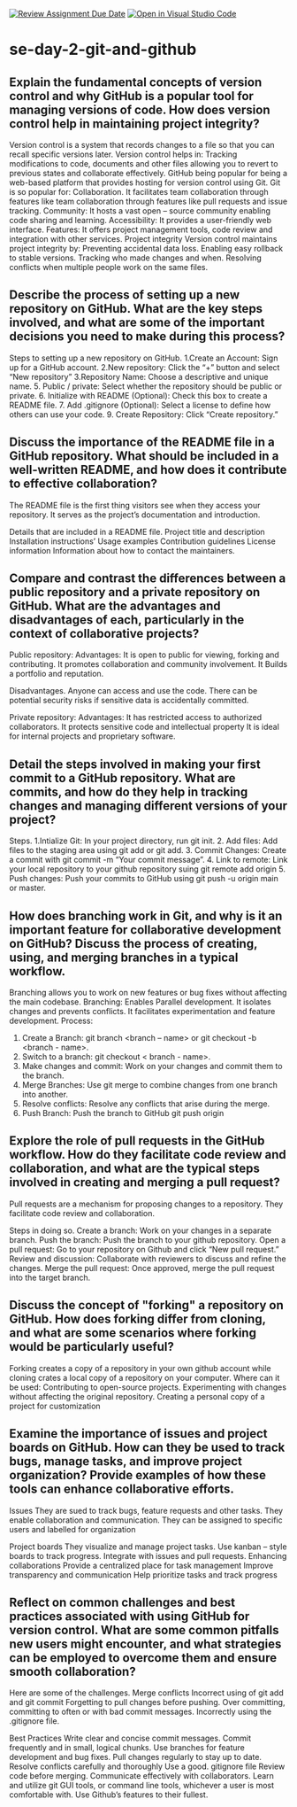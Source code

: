 [![Review Assignment Due Date](https://classroom.github.com/assets/deadline-readme-button-22041afd0340ce965d47ae6ef1cefeee28c7c493a6346c4f15d667ab976d596c.svg)](https://classroom.github.com/a/8wgCKhpZ)
[![Open in Visual Studio Code](https://classroom.github.com/assets/open-in-vscode-2e0aaae1b6195c2367325f4f02e2d04e9abb55f0b24a779b69b11b9e10269abc.svg)](https://classroom.github.com/online_ide?assignment_repo_id=18578878&assignment_repo_type=AssignmentRepo)
# se-day-2-git-and-github
## Explain the fundamental concepts of version control and why GitHub is a popular tool for managing versions of code. How does version control help in maintaining project integrity?
Version control is a system that records changes to a file so that you can recall specific versions later.
Version control helps in:
Tracking modifications to code, documents and other files allowing you to revert to previous states and collaborate effectively.
GitHub being popular for being a web-based platform that provides hosting for version control using Git.
Git is so popular for:
Collaboration. It facilitates team collaboration through features like team collaboration through features like pull requests and issue tracking.
Community: It hosts a vast open – source community enabling code sharing and learning.
Accessibility: It provides a user-friendly web interface.
Features: It offers project management tools, code review and integration with other services.
Project integrity
Version control maintains project integrity by:
Preventing accidental data loss.
Enabling easy rollback to stable versions.
Tracking who made changes and when.
Resolving conflicts when multiple people work on the same files.

## Describe the process of setting up a new repository on GitHub. What are the key steps involved, and what are some of the important decisions you need to make during this process?
Steps to setting up a new repository on GitHub.
1.Create an Account: Sign up for a GitHub account.
2.New repository: Click the “+” button and select “New repository”
3.Repository Name: Choose a descriptive and unique name.
5. Public / private: Select whether the repository should be public or private.
6. Initialize with README (Optional): Check this box to create a README file.
7. Add .gitignore (Optional): Select a license to define how others can use your code.
9. Create Repository: Click “Create repository.”
## Discuss the importance of the README file in a GitHub repository. What should be included in a well-written README, and how does it contribute to effective collaboration?
 The README file is the first thing visitors see when they access your repository. It serves as the project’s documentation and introduction.

Details that are included in a README file.
Project title and description
Installation instructions’
Usage examples
Contribution guidelines
License information
Information about how to contact the maintainers.

## Compare and contrast the differences between a public repository and a private repository on GitHub. What are the advantages and disadvantages of each, particularly in the context of collaborative projects?
Public repository:
Advantages:
It is open to public for viewing, forking and contributing.
It promotes collaboration and community involvement.
It Builds a portfolio and reputation.

Disadvantages.
Anyone can access and use the code.
There can be potential security risks if sensitive data is accidentally committed.

Private repository:
Advantages:
It has restricted access to authorized collaborators.
It protects sensitive code and intellectual property
It is ideal for internal projects and proprietary software.

## Detail the steps involved in making your first commit to a GitHub repository. What are commits, and how do they help in tracking changes and managing different versions of your project?
Steps.
1.Intialize Git: In your project directory, run git init.
2. Add files: Add files to the staging area using git add <filename> or git add.
3. Commit Changes: Create a commit with git commit -m “Your commit message”.
4. Link to remote: Link your local repository to your github repository suing git remote add origin <repository URL>
5. Push changes: Push your commits to GitHub using git push -u origin main or master.

## How does branching work in Git, and why is it an important feature for collaborative development on GitHub? Discuss the process of creating, using, and merging branches in a typical workflow.
Branching allows you to work on new features or bug fixes without affecting the main codebase.
Branching:
 Enables Parallel development.
It isolates changes and prevents conflicts.
It facilitates experimentation and feature development.
Process: 
1.	Create a Branch: git branch <branch – name> or git checkout -b <branch - name>.
2.	Switch to a branch: git checkout < branch - name>.
3.	Make changes and commit: Work on your changes and commit them to the branch.
4.	Merge Branches: Use git merge <branch-name> to combine changes from one branch into another.
5.	Resolve conflicts: Resolve any conflicts that arise during the merge.
6.	Push Branch: Push the branch to GitHub git push origin <branch-name>
   
## Explore the role of pull requests in the GitHub workflow. How do they facilitate code review and collaboration, and what are the typical steps involved in creating and merging a pull request?
Pull requests are a mechanism for proposing changes to a repository. They facilitate code review and collaboration.



Steps in doing so.
Create a branch: Work on your changes in a separate branch.
Push the branch: Push the branch to your github repository.
Open a pull request: Go to your repository on Github and click “New pull request.”
Review and discussion: Collaborate with reviewers to discuss and refine the changes.
Merge the pull request: Once approved, merge the pull request into the target branch.

## Discuss the concept of "forking" a repository on GitHub. How does forking differ from cloning, and what are some scenarios where forking would be particularly useful?
Forking creates a copy of a repository in your own github account while cloning crates a local copy of a repository on your computer.
Where can it be used:
Contributing to open-source projects.
Experimenting with changes without affecting the original repository.
Creating a personal copy of a project for customization

## Examine the importance of issues and project boards on GitHub. How can they be used to track bugs, manage tasks, and improve project organization? Provide examples of how these tools can enhance collaborative efforts.
Issues
They are sued to track bugs, feature requests and other tasks.
They enable collaboration and communication.
They can be assigned to specific users and labelled for organization

Project boards 
They visualize and manage project tasks.
Use kanban – style boards to track progress.
Integrate with issues and pull requests.
Enhancing collaborations
Provide a centralized place for task management
Improve transparency and communication
Help prioritize tasks and track progress

## Reflect on common challenges and best practices associated with using GitHub for version control. What are some common pitfalls new users might encounter, and what strategies can be employed to overcome them and ensure smooth collaboration?
Here are some of the challenges.
Merge conflicts 
Incorrect using of git add and git commit
Forgetting to pull changes before pushing.
Over committing, committing to often or with bad commit messages.
Incorrectly using the .gitignore file.

Best Practices
Write clear and concise commit messages.
Commit frequently and in small, logical chunks.
Use branches for feature development and bug fixes.
Pull changes regularly to stay up to date.
Resolve conflicts carefully and thoroughly 
Use a good. gitignore file
Review code before merging.
Communicate effectively with collaborators.
Learn and utilize git GUI tools, or command line tools, whichever a user is most comfortable with.
Use Github’s features to their fullest.


